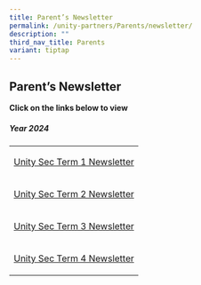 ```yaml
---
title: Parent’s Newsletter
permalink: /unity-partners/Parents/newsletter/
description: ""
third_nav_title: Parents
variant: tiptap
---
```

<h2>Parent’s Newsletter</h2>
<p><strong>Click on the links below to view</strong>
</p>
<h5>Year 2024</h5>
<table style="minWidth: 25px">
<colgroup>
<col>
</colgroup>
<tbody>
<tr>
<td rowspan="1" colspan="1">
<p><a href="https://issuu.com/unitysec/docs/t1_newsletter_2024" rel="noopener noreferrer nofollow" target="_blank">Unity Sec Term 1 Newsletter</a>
</p>
</td>
</tr>
<tr>
<td rowspan="1" colspan="1">
<p><a href="https://issuu.com/unitysec/docs/2024_uss_term_2_newsletter?fr=xKAE9_zU1NQ" rel="noopener noreferrer nofollow" target="_blank">Unity Sec Term 2 Newsletter</a>
</p>
</td>
</tr>
<tr>
<td rowspan="1" colspan="1">
<p><a href="https://issuu.com/unitysec/docs/t3_newsletter_2024?fr=xKAE9_zU1NQ" rel="noopener noreferrer nofollow" target="_blank">Unity Sec Term 3 Newsletter</a>
</p>
</td>
</tr>
<tr>
<td rowspan="1" colspan="1">
<p><a href="https://issuu.com/unitysec/docs/uss_term_4_newsletter?fr=xKAE9_zU1NQ" rel="noopener nofollow" target="_blank">Unity Sec Term 4 Newsletter</a>
</p>
</td>
</tr>
</tbody>
</table>
<p></p>